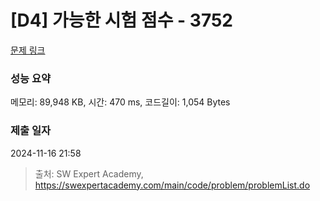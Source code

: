 # [D4] 가능한 시험 점수 - 3752 

[문제 링크](https://swexpertacademy.com/main/code/problem/problemDetail.do?contestProbId=AWHPkqBqAEsDFAUn) 

### 성능 요약

메모리: 89,948 KB, 시간: 470 ms, 코드길이: 1,054 Bytes

### 제출 일자

2024-11-16 21:58



> 출처: SW Expert Academy, https://swexpertacademy.com/main/code/problem/problemList.do
